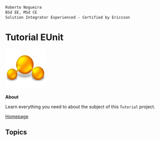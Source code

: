 ```
Roberto Nogueira  
BSd EE, MSd CE
Solution Integrator Experienced - Certified by Ericsson
```
# Tutorial EUnit

![tutorial image](images/tutorial.png)

**About**

Learn everything you need to about the subject of this `Tutorial` project.

[Homepage](http://erlang.org/doc/apps/eunit/chapter.html)

## Topics
```
```
